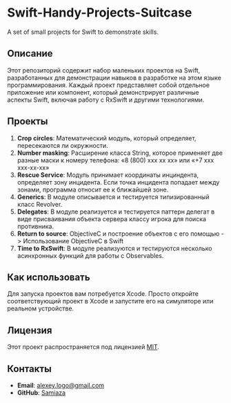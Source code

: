 # Swift-Handy-Projects-Suitcase
A set of small projects for Swift to demonstrate skills.

## Описание

Этот репозиторий содержит набор маленьких проектов на Swift, разработанных для демонстрации навыков в разработке на этом языке программирования. Каждый проект представляет собой отдельное приложение или компонент, который демонстрирует различные аспекты Swift, включая работу с RxSwift и другими технологиями.

## Проекты

1. **Crop circles**: Mатематический модуль, который определяет, пересекаются ли окружности.
2. **Number masking**: Расширение класса String, которое применяет две разные маски к номеру телефона: «8 (800) xxx xx xx» или «+7 xxx xxx-xx-xx»
3. **Rescue Service**: Модуль принимает координаты инциндента, определяет зону инцидента. Если точка инцидента попадает между зонами, программа относит ее к ближайшей зоне.
4. **Generics**: В модуле описывается и тестируется типизированный класс Revolver.
5. **Delegates**: В модуле реализуется и тестируется паттерн делегат в виде присваивания объекта сервера классу игрока для поиска противника.
6. **Return to source**: ObjectiveC и построение объектов с его помощью -> Использование ObjectiveC в Swift
7. **Time to RxSwift**: В модуле реализуются и тестируются несколько асинхронных функций для работы с Observables.

## Как использовать

Для запуска проектов вам потребуется Xcode. Просто откройте соответствующий проект в Xcode и запустите его на симуляторе или реальном устройстве.

## Лицензия

Этот проект распространяется под лицензией [MIT](LICENSE).

## Контакты

- **Email**: alexey.logo@gmail.com
- **GitHub**: [Samiaza](https://github.com/Samiaza)

